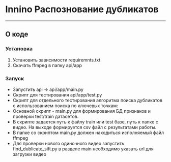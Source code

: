 # Innino Распознование дубликатов 
***
## О коде
### Установка
1. Установить зависимости requiremnts.txt
2. Скачать ffmpeg в папку api/app

### Запуск
* Запустить api -> api/app/main.py
* Скрипт для тестирования api/app/test.py
* Скрипт для отдельного тестирования алгоритма поиска дубликатов с использованием поиска по ключевых точкам:
* Основной скрипт - main.py для формирования БД признаков и проверки test/train датасетов.
* В скрипте задается путь к файлу train или test базе, путь к папке с видео. На выходе формируется csv файл с результатами работы. 
* В папке со скриптом main.py должен находиться исполняемый файл ffmpeg
* Для проверки нового одиночного видео запустить find_dublicate_sift.py в разделе main необходимо указать url для загрузки видео
